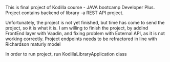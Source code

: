 

This is final project of Kodilla course - JAVA bootcamp Developer Plus. Project contains backend of library -a REST API project.

Unfortunately, the project is not yet finished, but time has come to send the project, so it is what it is. I am willing to finish the project, by addind FrontEnd layer with Vaadin, and fixing problem with External API, as it is not working correctly. Project endpoints needs to be refractored in line with Richardson maturiy model

In order to run project, run KodillaLibraryApplication class